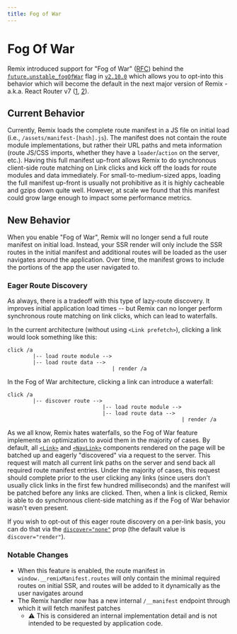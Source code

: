 ```yaml
---
title: Fog of War
---
```


# Fog Of War

Remix introduced support for "Fog of War" ([RFC][rfc]) behind the [`future.unstable_fogOfWar`][future-flags] flag in [`v2.10.0`][2.10.0] which allows you to opt-into this behavior which will become the default in the next major version of Remix - a.k.a. React Router v7 ([1][rr-v7], [2][rr-v7-2]).

## Current Behavior

Currently, Remix loads the complete route manifest in a JS file on initial load (i.e., `/assets/manifest-[hash].js`). The manifest does not contain the route module implementations, but rather their URL paths and meta information (route JS/CSS imports, whether they have a `loader`/`action` on the server, etc.). Having this full manifest up-front allows Remix to do synchronous client-side route matching on Link clicks and kick off the loads for route modules and data immediately. For small-to-medium-sized apps, loading the full manifest up-front is usually not prohibitive as it is highly cacheable and gzips down quite well. However, at scale we found that this manifest could grow large enough to impact some performance metrics.

## New Behavior

When you enable "Fog of War", Remix will no longer send a full route manifest on initial load. Instead, your SSR render will only include the SSR routes in the initial manifest and additional routes will be loaded as the user navigates around the application. Over time, the manifest grows to include the portions of the app the user navigated to.

### Eager Route Discovery

As always, there is a tradeoff with this type of lazy-route discovery. It improves initial application load times -- but Remix can no longer perform synchronous route matching on link clicks, which can lead to waterfalls.

In the current architecture (without using `<Link prefetch>`), clicking a link would look something like this:

```
click /a
        |-- load route module -->
        |-- load route data -->
                                 | render /a
```

In the Fog of War architecture, clicking a link can introduce a waterfall:

```
click /a
        |-- discover route -->
                              |-- load route module -->
                              |-- load route data -->
                                                       | render /a
```

As we all know, Remix hates waterfalls, so the Fog of War feature implements an optimization to avoid them in the majority of cases. By default, all [`<Link>`][link] and [`<NavLink>`][navlink] components rendered on the page will be batched up and eagerly "discovered" via a request to the server. This request will match all current link paths on the server and send back all required route manifest entries. Under the majority of cases, this request should complete prior to the user clicking any links (since users don't usually click links in the first few hundred milliseconds) and the manifest will be patched before any links are clicked. Then, when a link is clicked, Remix is able to do synchronous client-side matching as if the Fog of War behavior wasn't even present.

If you wish to opt-out of this eager route discovery on a per-link basis, you can do that via the [`discover="none"`][link-discover] prop (the default value is `discover="render"`).

### Notable Changes

- When this feature is enabled, the route manifest in `window.__remixManifest.routes` will only contain the minimal required routes on initial SSR, and routes will be added to it dynamically as the user navigates around
- The Remix handler now has a new internal `/__manifest` endpoint through which it will fetch manifest patches
  - ⚠️ This is considered an internal implementation detail and is not intended to be requested by application code.

[rfc]: https://github.com/remix-run/react-router/discussions/11113
[future-flags]: ../file-conventions/remix-config#future
[2.10.0]: https://github.com/remix-run/remix/blob/main/CHANGELOG.md#v2100
[link]: ../components/link
[navlink]: ../components/nav-link
[link-discover]: ../components/link#discover
[rr-v7]: https://remix.run/blog/merging-remix-and-react-router
[rr-v7-2]: https://remix.run/blog/incremental-path-to-react-19

